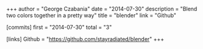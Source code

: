 +++
author = "George Czabania"
date = "2014-07-30"
description = "Blend two colors together in a pretty way"
title = "blender"
link = "Github"

[commits]
  first = "2014-07-30"
  total = "3"

[links]
  Github = "https://github.com/stayradiated/blender"
+++

